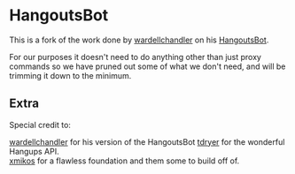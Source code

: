 HangoutsBot
==============

This is a fork of the work done by [wardellchandler](https://github.com/wardellchandler) on his [HangoutsBot](https://github.com/wardellchandler/HangoutsBot). 

For our purposes it doesn't need to do anything other than just proxy commands so we have pruned out some of what we don't need, and will be trimming it down to the minimum.

Extra
-----------
  
Special credit to:  

[wardellchandler](https://github.com/wardellchandler/HangoutsBot) for his version of the HangoutsBot
[tdryer](https://github.com/tdryer/hangups) for the wonderful Hangups API.  
[xmikos](https://github.com/xmikos/hangupsbot) for a flawless foundation and them some to build off of.  
  
